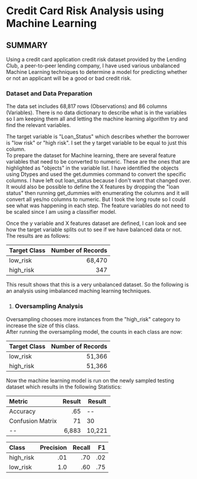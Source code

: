 # Credit Card Risk Analysis using Machine Learning
## SUMMARY
Using a credit card application credit risk dataset provided by the Lending Club, a peer-to-peer lending company, I have used various unbalanced Machine Learning techniques to determine
a model for predicting whether or not an applicant will be a good or bad credit risk.

### Dataset and Data Preparation
The data set includes 68,817 rows (Observations) and 86 columns (Variables).  There is no data dictionary to describe what is in the variables so I am keeping them all and letting the machine learning algorithm try and find the relevant variables.  

The target variable is "Loan_Status" which describes whether the borrower is "low risk" or "high risk".  I set the y target variable to be equal to just this column.  
To prepare the dataset for Machine learning, there are several feature variables that need to be converted to numeric. These are the ones that are highlighted as "objects" in the variable list.  I have identified the objects using Dtypes and used the get.dummies command to convert the specific columns.  I have left out loan_status because I don't want that changed over.  It would also be possible to define the X features by dropping the "loan status" then running get_dummies with enumerating the columns and it will convert all yes/no columns to numeric.  But I took the long route so I could see what was happening in each step.  The feature variables do not need to be scaled since I am using a classifier model.  

Once the y variable and X features dataset are defined, I can look and see how the target variable splits out to see if we have balanced data or not.  The results are as follows:

|Target Class|Number of Records|
| :---   |----:|
|low_risk | 68,470|
|high_risk| 347|

This result shows that this is a very unbalanced dataset.  So the following is an analysis using imbalanced maching learning techniques.

1. ### Oversampling Analysis

Oversampling chooses more instances from the "high_risk" category to increase the size of this class.  
After running the oversampling model, the counts in each class are now:


|Target Class|Number of Records|
| :---   |----:|
|low_risk | 51,366|
|high_risk| 51,366|

Now the machine learning model is run on the newly sampled testing dataset which results in the following Statistics:

|Metric|Result|Result|
| :---   |----:|--|
|Accuracy | .65|--|
|Confusion Matrix| 71|30|
|--|6,883|10,221|


|Class|Precision|Recall|F1|
| :---   |----:|----:|----:|
|high_risk|.01|.70|.02|
|low_risk|1.0|.60|.75|



